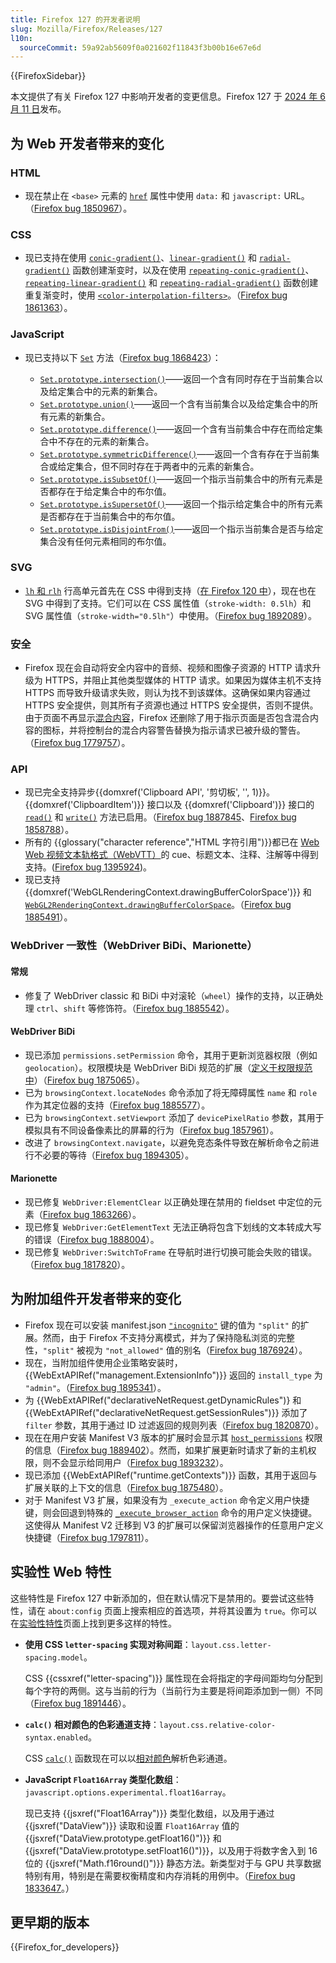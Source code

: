 ```yaml
---
title: Firefox 127 的开发者说明
slug: Mozilla/Firefox/Releases/127
l10n:
  sourceCommit: 59a92ab5609f0a021602f11843f3b00b16e67e6d
---
```


{{FirefoxSidebar}}

本文提供了有关 Firefox 127 中影响开发者的变更信息。Firefox 127 于 [2024 年 6 月 11 日](https://whattrainisitnow.com/release/?version=127)发布。

## 为 Web 开发者带来的变化

### HTML

- 现在禁止在 `<base>` 元素的 [`href`](/zh-CN/docs/Web/HTML/Element/base#href) 属性中使用 `data:` 和 `javascript:` URL。（[Firefox bug 1850967](https://bugzil.la/1850967)）。

### CSS

- 现已支持在使用 [`conic-gradient()`](/zh-CN/docs/Web/CSS/gradient/conic-gradient)、[`linear-gradient()`](/zh-CN/docs/Web/CSS/gradient/linear-gradient) 和 [`radial-gradient()`](/zh-CN/docs/Web/CSS/gradient/radial-gradient) 函数创建渐变时，以及在使用 [`repeating-conic-gradient()`](/zh-CN/docs/Web/CSS/gradient/repeating-conic-gradient)、[`repeating-linear-gradient()`](/zh-CN/docs/Web/CSS/gradient/repeating-linear-gradient) 和 [`repeating-radial-gradient()`](/zh-CN/docs/Web/CSS/gradient/repeating-radial-gradient) 函数创建重复渐变时，使用 [`<color-interpolation-filters>`](/zh-CN/docs/Web/CSS/color-interpolation-filters)。（[Firefox bug 1861363](https://bugzil.la/1861363)）。

### JavaScript

- 现已支持以下 [`Set`](/zh-CN/docs/Web/JavaScript/Reference/Global_Objects/Set) 方法（[Firefox bug 1868423](https://bugzil.la/1868423)）：

  - [`Set.prototype.intersection()`](/zh-CN/docs/Web/JavaScript/Reference/Global_Objects/Set/intersection)——返回一个含有同时存在于当前集合以及给定集合中的元素的新集合。
  - [`Set.prototype.union()`](/zh-CN/docs/Web/JavaScript/Reference/Global_Objects/Set/union)——返回一个含有当前集合以及给定集合中的所有元素的新集合。
  - [`Set.prototype.difference()`](/zh-CN/docs/Web/JavaScript/Reference/Global_Objects/Set/difference)——返回一个含有当前集合中存在而给定集合中不存在的元素的新集合。
  - [`Set.prototype.symmetricDifference()`](/zh-CN/docs/Web/JavaScript/Reference/Global_Objects/Set/symmetricDifference)——返回一个含有存在于当前集合或给定集合，但不同时存在于两者中的元素的新集合。
  - [`Set.prototype.isSubsetOf()`](/zh-CN/docs/Web/JavaScript/Reference/Global_Objects/Set/isSubsetOf)——返回一个指示当前集合中的所有元素是否都存在于给定集合中的布尔值。
  - [`Set.prototype.isSupersetOf()`](/zh-CN/docs/Web/JavaScript/Reference/Global_Objects/Set/isSupersetOf)——返回一个指示给定集合中的所有元素是否都存在于当前集合中的布尔值。
  - [`Set.prototype.isDisjointFrom()`](/zh-CN/docs/Web/JavaScript/Reference/Global_Objects/Set/isDisjointFrom)——返回一个指示当前集合是否与给定集合没有任何元素相同的布尔值。

### SVG

- [`lh` 和 `rlh`](/zh-CN/docs/Learn/CSS/Building_blocks/Values_and_units#line_height_units) 行高单元首先在 CSS 中得到支持（[在 Firefox 120 中](/zh-CN/docs/Mozilla/Firefox/Releases/120#css)），现在也在 SVG 中得到了支持。它们可以在 CSS 属性值（`stroke-width: 0.5lh`）和 SVG 属性值（`stroke-width="0.5lh"`）中使用。（[Firefox bug 1892089](https://bugzil.la/1892089)）。

### 安全

- Firefox 现在会自动将安全内容中的音频、视频和图像子资源的 HTTP 请求升级为 HTTPS，并阻止其他类型媒体的 HTTP 请求。如果因为媒体主机不支持 HTTPS 而导致升级请求失败，则认为找不到该媒体。这确保如果内容通过 HTTPS 安全提供，则其所有子资源也通过 HTTPS 安全提供，否则不提供。由于页面不再显示[混合内容](/zh-CN/docs/Web/Security/Mixed_content)，Firefox 还删除了用于指示页面是否包含混合内容的图标，并将控制台的混合内容警告替换为指示请求已被升级的警告。（[Firefox bug 1779757](https://bugzil.la/1779757)）。

### API

- 现已完全支持异步{{domxref('Clipboard API', '剪切板', '', 1)}}。{{domxref('ClipboardItem')}} 接口以及 {{domxref('Clipboard')}} 接口的 [`read()`](/zh-CN/docs/Web/API/Clipboard/read) 和 [`write()`](/zh-CN/docs/Web/API/Clipboard/write) 方法已启用。（[Firefox bug 1887845](https://bugzil.la/1887845)、[Firefox bug 1858788](https://bugzil.la/1858788)）。
- 所有的 {{glossary("character reference","HTML 字符引用")}}都已在 [Web Web 视频文本轨格式（WebVTT）](/zh-CN/docs/Web/API/WebVTT_API)的 cue、标题文本、注释、注解等中得到支持。([Firefox bug 1395924](https://bugzil.la/1395924))。
- 现已支持 {{domxref('WebGLRenderingContext.drawingBufferColorSpace')}} 和 [`WebGL2RenderingContext.drawingBufferColorSpace`](/zh-CN/docs/Web/API/WebGL2RenderingContext)。（[Firefox bug 1885491](https://bugzil.la/1885491)）。

### WebDriver 一致性（WebDriver BiDi、Marionette）

#### 常规

- 修复了 WebDriver classic 和 BiDi 中对滚轮（`wheel`）操作的支持，以正确处理 `ctrl`、`shift` 等修饰符。（[Firefox bug 1885542](https://bugzil.la/1885542)）。

#### WebDriver BiDi

- 现已添加 `permissions.setPermission` 命令，其用于更新浏览器权限（例如 `geolocation`）。权限模块是 WebDriver BiDi 规范的扩展（[定义于权限规范中](https://www.w3.org/TR/permissions/#webdriver-bidi-module-permissions)）（[Firefox bug 1875065](https://bugzil.la/1875065)）。
- 已为 `browsingContext.locateNodes` 命令添加了将无障碍属性 `name` 和 `role` 作为其定位器的支持（[Firefox bug 1885577](https://bugzil.la/1885577)）。
- 已为 `browsingContext.setViewport` 添加了 `devicePixelRatio` 参数，其用于模拟具有不同设备像素比的屏幕的行为（[Firefox bug 1857961](https://bugzil.la/1857961)）。
- 改进了 `browsingContext.navigate`，以避免竞态条件导致在解析命令之前进行不必要的等待（[Firefox bug 1894305](https://bugzil.la/1894305)）。

#### Marionette

- 现已修复 `WebDriver:ElementClear` 以正确处理在禁用的 fieldset 中定位的元素（[Firefox bug 1863266](https://bugzil.la/1863266)）。
- 现已修复 `WebDriver:GetElementText` 无法正确将包含下划线的文本转成大写的错误（[Firefox bug 1888004](https://bugzil.la/1888004)）。
- 现已修复 `WebDriver:SwitchToFrame` 在导航时进行切换可能会失败的错误。（[Firefox bug 1817820](https://bugzil.la/1817820)）。

## 为附加组件开发者带来的变化

- Firefox 现在可以安装 manifest.json [`"incognito"`](/zh-CN/docs/Mozilla/Add-ons/WebExtensions/manifest.json/incognito) 键的值为 `"split"` 的扩展。然而，由于 Firefox 不支持分离模式，并为了保持隐私浏览的完整性，`"split"` 被视为 `"not_allowed"` 值的别名（[Firefox bug 1876924](https://bugzil.la/1876924)）。
- 现在，当附加组件使用企业策略安装时，{{WebExtAPIRef("management.ExtensionInfo")}} 返回的 `install_type` 为 `"admin"`。（[Firefox bug 1895341](https://bugzil.la/1895341)）。
- 为 {{WebExtAPIRef("declarativeNetRequest.getDynamicRules")} 和 {{WebExtAPIRef("declarativeNetRequest.getSessionRules")}} 添加了 `filter` 参数，其用于通过 ID 过滤返回的规则列表（[Firefox bug 1820870](https://bugzil.la/1820870)）。
- 现在在用户安装 Manifest V3 版本的扩展时会显示其 [`host_permissions`](/zh-CN/docs/Mozilla/Add-ons/WebExtensions/manifest.json/host_permissions) 权限的信息（[Firefox bug 1889402](https://bugzil.la/1889402)）。然而，如果扩展更新时请求了新的主机权限，则不会显示给同用户（[Firefox bug 1893232](https://bugzil.la/1893232)）。
- 现已添加 {{WebExtAPIRef("runtime.getContexts")}} 函数，其用于返回与扩展关联的上下文的信息（[Firefox bug 1875480](https://bugzil.la/1875480)）。
- 对于 Manifest V3 扩展，如果没有为 `_execute_action` 命令定义用户快捷键，则会回退到特殊的 [`_execute_browser_action`](/zh-CN/docs/Mozilla/Add-ons/WebExtensions/manifest.json/commands#special_shortcuts) 命令的用户定义快捷键。这使得从 Manifest V2 迁移到 V3 的扩展可以保留浏览器操作的任意用户定义快捷键（[Firefox bug 1797811](https://bugzil.la/1797811)）。

## 实验性 Web 特性

这些特性是 Firefox 127 中新添加的，但在默认情况下是禁用的。要尝试这些特性，请在 `about:config` 页面上搜索相应的首选项，并将其设置为 `true`。你可以在[实验性特性](/zh-CN/docs/Mozilla/Firefox/Experimental_features)页面上找到更多这样的特性。

- **使用 CSS `letter-spacing` 实现对称间距**：`layout.css.letter-spacing.model`。

  CSS {{cssxref("letter-spacing")}} 属性现在会将指定的字母间距均匀分配到每个字符的两侧。这与当前的行为（当前行为主要是将间距添加到一侧）不同（[Firefox bug 1891446](https://bugzil.la/1891446)）。

- **`calc()` 相对颜色的色彩通道支持**：`layout.css.relative-color-syntax.enabled`。

  CSS [`calc()`](/zh-CN/docs/Web/CSS/calc) 函数现在可以以[相对颜色](/zh-CN/docs/Web/CSS/CSS_colors/Relative_colors#使用_math_函数)解析色彩通道。

- **JavaScript `Float16Array` 类型化数组**：`javascript.options.experimental.float16array`。

  现已支持 {{jsxref("Float16Array")}} 类型化数组，以及用于通过 {{jsxref("DataView")}} 读取和设置 `Float16Array` 值的 {{jsxref("DataView.prototype.getFloat16()")}} 和 {{jsxref("DataView.prototype.setFloat16()")}}，以及用于将数字舍入到 16 位的 {{jsxref("Math.f16round()")}} 静态方法。新类型对于与 GPU 共享数据特别有用，特别是在需要权衡精度和内存消耗的用例中。（[Firefox bug 1833647](https://bugzil.la/1833647)。）

## 更早期的版本

{{Firefox_for_developers}}
